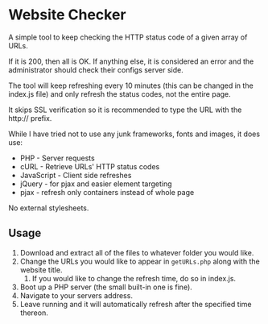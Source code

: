 # Website Checker

A simple tool to keep checking the HTTP status code of a given array of URLs.

If it is 200, then all is OK. If anything else, it is considered an error and
the administrator should check their configs server side.

The tool will keep refreshing every 10 minutes (this can be changed in the
index.js file) and only refresh the status codes, not the entire page.

It skips SSL verification so it is recommended to type the URL with the http://
prefix.

While I have tried not to use any junk frameworks, fonts and images, it does use:
* PHP - Server requests
* cURL - Retrieve URLs' HTTP status codes
* JavaScript - Client side refreshes
* jQuery - for pjax and easier element targeting
* pjax - refresh only containers instead of whole page

No external stylesheets.

## Usage
1. Download and extract all of the files to whatever folder you would like.
1. Change the URLs you would like to appear in `getURLs.php` along with the
website title.
    1. If you would like to change the refresh time, do so in index.js.
1. Boot up a PHP server (the small built-in one is fine).
1. Navigate to your servers address.
1. Leave running and it will automatically refresh after the specified time
thereon.
